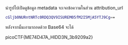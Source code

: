 
นำรูปไปเปิดดูข้อมูล metadata จะเจอข้อความในส่วน attribution_url

```bash
cGljb0NURntNRTc0RDQ3QV9ISUREM05fM2I5MjA5YTJ9Cg==
```

หลังจากนั้นเอามาถอดด้วย Base64 จะได้

picoCTF{ME74D47A_HIDD3N_3b9209a2}
